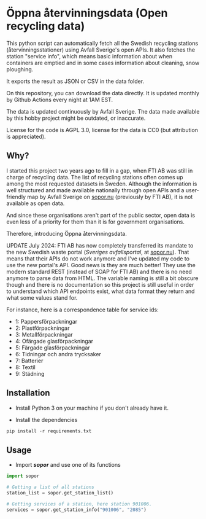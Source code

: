 # Öppna återvinningsdata (Open recycling data)

This python script can automatically fetch all the Swedish recycling stations (återvinningsstationer) using Avfall Sverige's open APIs. It also fetches the station "service info", which means basic information about when containers are emptied and in some cases information about cleaning, snow ploughing.

It exports the result as JSON or CSV in the data folder.

On this repository, you can download the data directly. It is updated monthly by Github Actions every night at 1AM EST.

The data is updated continuously by Avfall Sverige. The data made available by this hobby project might be outdated, or inaccurate.

License for the code is AGPL 3.0, license for the data is CC0 (but attribution is appreciated).

## Why?

I started this project two years ago to fill in a gap, when FTI AB was still in charge of recycling data. The list of recycling stations often comes up among the most requested datasets in Sweden. Although the information is well structured and made available nationally through open APIs and a user-friendly map by Avfall Sverige on [sopor.nu](https://www.sopor.nu) (previously by FTI AB), it is not available as open data.

And since these organisations aren't part of the public sector, open data is even less of a priority for them than it is for government organisations.

Therefore, introducing Öppna återvinningsdata.

UPDATE July 2024: FTI AB has now completely transferred its mandate to the new Swedish waste portal (*Sveriges avfallsportal*, at [sopor.nu](https://www.sopor.nu)). That means that their APIs do not work anymore and I've updated my code to use the new portal's API. Good news is they are much better! They use the modern standard REST (instead of SOAP for FTI AB) and there is no need anymore to parse data from HTML. The variable naming is still a bit obscure though and there is no documentation so this project is still useful in order to understand which API endpoints exist, what data format they return and what some values stand for.

For instance, here is a correspondence table for service ids:

- 1: Pappersförpackningar
- 2: Plastförpackningar
- 3: Metallförpackningar
- 4: Ofärgade glasförpackningar
- 5: Färgade glasförpackningar
- 6: Tidningar och andra trycksaker
- 7: Batterier
- 8: Textil
- 9: Städning

## Installation

- Install Python 3 on your machine if you don't already have it.

- Install the dependencies

```python
pip install -r requirements.txt
```

## Usage

- Import ***sopor*** and use one of its functions

```python
import sopor

# Getting a list of all stations
station_list = sopor.get_station_list()

# Getting services of a station, here station 901006.
services = sopor.get_station_info("901006", "2085")
```
